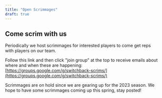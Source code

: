 ```yaml
---
title: "Open Scrimmages"
draft: true
---
```


## Come scrim with us

Periodically we host scrimmages
for interested players to come get reps with players on our team.


Follow this link and then click "join group" at the top to receive emails about where
and when these are happening: [https://groups.google.com/g/switchback-scrims/](https://groups.google.com/g/switchback-scrims/)

Scrimmages are on hold since we are gearing up for the 2023 season.
We hope to have some scrimmages coming up this spring, stay posted!
